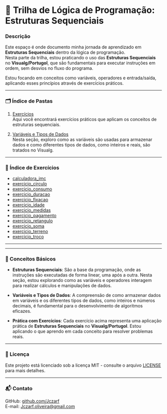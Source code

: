 
# 🚀 Trilha de Lógica de Programação: Estruturas Sequenciais

### Descrição

Este espaço é onde documento minha jornada de aprendizado em **Estruturas Sequenciais** dentro da lógica de programação.  
Nesta parte da trilha, estou praticando o uso das **Estruturas Sequenciais** no **Visualg/Portugol**, que são fundamentais para executar instruções em ordem, sem desvios no fluxo do programa.

Estou focando em conceitos como variáveis, operadores e entrada/saída, aplicando esses princípios através de exercícios práticos.

---

### 🗂️ Índice de Pastas 

1. [Exercícios](./Exercicios)  
   Aqui você encontrará exercícios práticos que aplicam os conceitos de estruturas sequenciais.

2. [Variáveis e Tipos de Dados](./Variaveis_tipo_dados)  
   Nesta seção, exploro como as variáveis são usadas para armazenar dados e como diferentes tipos de dados, como inteiros e reais, são tratados no Visualg.

---


### 📑 Índice de Exercícios

- [calculadora_imc](./Exercicios/calculadora_imc)
- [exercicio_circulo](./Exercicios/exercicio_circulo)
- [exercicio_consumo](./Exercicios/exercicio_consumo)
- [exercicio_duracao](./Exercicios/exercicio_duracao)
- [exercicio_fixacao](./Exercicios/exercicio_fixacao)
- [exercicio_idade](./Exercicios/exercicio_idade)
- [exercicio_medidas](./Exercicios/exercicio_medidas)
- [exercicio_pagamento](./Exercicios/exercicio_pagamento)
- [exercicio_retangulo](./Exercicios/exercicio_retangulo)
- [exercicio_soma](./Exercicios/exercicio_soma)
- [exercicio_terreno](./Exercicios/exercicio_terreno)
- [exercicio_troco](./Exercicios/exercicio_troco)

---


---

### 🔧 Conceitos Básicos

- **Estruturas Sequenciais**: São a base da programação, onde as instruções são executadas de forma linear, uma após a outra. Nesta seção, estou explorando como as variáveis e operadores interagem para realizar cálculos e manipulações de dados.
  
- **Variáveis e Tipos de Dados**: A compreensão de como armazenar dados em variáveis e os diferentes tipos de dados, como inteiros e números decimais, é fundamental para o desenvolvimento de algoritmos eficazes.
  
- **Prática com Exercícios**: Cada exercício acima representa uma aplicação prática de **Estruturas Sequenciais** no **Visualg/Portugol**. Estou aplicando o que aprendo em cada conceito para resolver problemas reais.

---

### 📜 Licença

Este projeto está licenciado sob a licença MIT - consulte o arquivo [LICENSE](../LICENSE) para mais detalhes.

---

### 📬 Contato

GitHub: [github.com/Jczarf](https://github.com/Jczarf)  
E-mail: Jczarf.oliveira@gmail.com  
